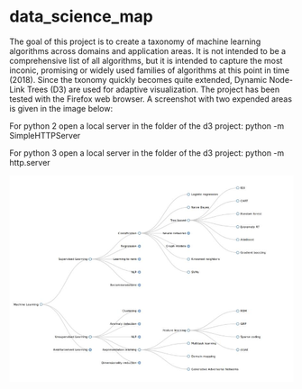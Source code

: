 # data_science_map

The goal of this project is to create a taxonomy of machine learning algorithms across domains and application areas. It is not intended to be a comprehensive list of all algorithms,
but it is intended to capture the most inconic, promising or widely used families of algorithms at this point in time (2018). Since the txonomy quickly becomes quite extended, Dynamic 
Node-Link Trees (D3) are used for adaptive visualization. The project has been tested with the Firefox web browser. A screenshot with two expended areas is given in the image below:

For python 2 open a local server in the folder of the d3 project: 
python -m SimpleHTTPServer

For python 3 open a local server in the folder of the d3 project: 
python -m http.server 

![relative path 1](/ML-taxonomy-screenshot.jpeg?raw=true "ML-taxonomy-screenshot.jpeg")
